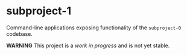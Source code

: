 # subproject-1
Command-line applications exposing functionality of the `subproject-0` codebase.

**WARNING** This project is a _work in progress_ and is not yet stable.
